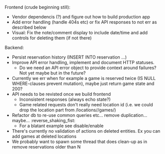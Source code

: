 Frontend (crude beginning still):
- Vendor dependencis (?) and figure out how to build production app
- Add error handling (handle 404s etc) or fix API responses to not err as described below
- Visual: Fix the note/comment display to include date/time and add controls for deleting them (if not there)

Backend:
- Persist reservation history (INSERT INTO reservation ...)
- Improve API error handling, implement and document HTTP statuses.
    - Do we need an API error object to provide context around failures? Not yet maybe but in the future?
- Currently we err when for example a game is reserved twice (IS NULL WHERE-clauses prevent mutation), maybe just return game state and 200?
- API needs to be revisted once we build frontend
    - Inconsistent responses (always echo state?)
    - Game related requests don't really need location id (i.e. we could drop the location part from /locations/<id>/games/<id>)
- Refactor db to re-use common queries etc... remove duplication... maybe... :reverse_shaking_fist:
    - For a blatant example see disable/enable
- There's currently no validation of actions on deleted entities. Ex you can add games at deleted locations
- We probably want to spawn some thread that does clean-up as in remove reservations older than N
